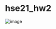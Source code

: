 # hse21_hw2
![image](https://user-images.githubusercontent.com/56366333/146677148-8e50e929-e8c5-4af4-ac80-143229a260a9.png)

